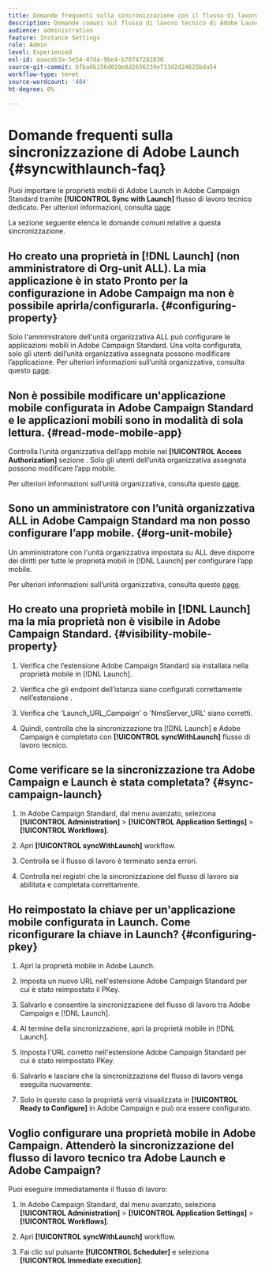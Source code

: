 ```yaml
---
title: Domande frequenti sulla sincronizzazione con il flusso di lavoro tecnico di Launch
description: Domande comuni sul flusso di lavoro tecnico di Adobe Launch
audience: administration
feature: Instance Settings
role: Admin
level: Experienced
exl-id: aaaceb3a-5e54-47da-9be4-b70747282830
source-git-commit: bfba6b156d020e8d2656239e713d2d24625bda54
workflow-type: tm+mt
source-wordcount: '484'
ht-degree: 0%

---
```


# Domande frequenti sulla sincronizzazione di Adobe Launch {#syncwithlaunch-faq}

Puoi importare le proprietà mobili di Adobe Launch in Adobe Campaign Standard tramite **[!UICONTROL Sync with Launch]** flusso di lavoro tecnico dedicato. Per ulteriori informazioni, consulta [page](../../administration/using/technical-workflows.md)

La sezione seguente elenca le domande comuni relative a questa sincronizzazione.

## Ho creato una proprietà in [!DNL Launch] (non amministratore di Org-unit ALL). La mia applicazione è in stato Pronto per la configurazione in Adobe Campaign ma non è possibile aprirla/configurarla. {#configuring-property}

Solo l&#39;amministratore dell&#39;unità organizzativa ALL può configurare le applicazioni mobili in Adobe Campaign Standard. Una volta configurata, solo gli utenti dell’unità organizzativa assegnata possono modificare l’applicazione. Per ulteriori informazioni sull’unità organizzativa, consulta questo [page](../../administration/using/organizational-units.md).

## Non è possibile modificare un&#39;applicazione mobile configurata in Adobe Campaign Standard e le applicazioni mobili sono in modalità di sola lettura. {#read-mode-mobile-app}

Controlla l’unità organizzativa dell’app mobile nel **[!UICONTROL Access Authorization]** sezione . Solo gli utenti dell’unità organizzativa assegnata possono modificare l’app mobile.

Per ulteriori informazioni sull’unità organizzativa, consulta questo [page](../../administration/using/organizational-units.md).

## Sono un amministratore con l’unità organizzativa ALL in Adobe Campaign Standard ma non posso configurare l’app mobile. {#org-unit-mobile}

Un amministratore con l&#39;unità organizzativa impostata su ALL deve disporre dei diritti per tutte le proprietà mobili in [!DNL Launch] per configurare l’app mobile.

Per ulteriori informazioni sull’unità organizzativa, consulta questo [page](../../administration/using/organizational-units.md).

## Ho creato una proprietà mobile in [!DNL Launch] ma la mia proprietà non è visibile in Adobe Campaign Standard. {#visibility-mobile-property}

1. Verifica che l’estensione Adobe Campaign Standard sia installata nella proprietà mobile in [!DNL Launch].

1. Verifica che gli endpoint dell’istanza siano configurati correttamente nell’estensione .

1. Verifica che &#39;Launch_URL_Campaign&#39; o &#39;NmsServer_URL&#39; siano corretti.

1. Quindi, controlla che la sincronizzazione tra [!DNL Launch] e Adobe Campaign è completato con **[!UICONTROL syncWithLaunch]** flusso di lavoro tecnico.

## Come verificare se la sincronizzazione tra Adobe Campaign e Launch è stata completata? {#sync-campaign-launch}

1. In Adobe Campaign Standard, dal menu avanzato, seleziona **[!UICONTROL Administration]** > **[!UICONTROL Application Settings]** > **[!UICONTROL Workflows]**.

1. Apri **[!UICONTROL syncWithLaunch]** workflow.

1. Controlla se il flusso di lavoro è terminato senza errori.

1. Controlla nei registri che la sincronizzazione del flusso di lavoro sia abilitata e completata correttamente.

## Ho reimpostato la chiave per un&#39;applicazione mobile configurata in Launch. Come riconfigurare la chiave in Launch? {#configuring-pkey}

1. Apri la proprietà mobile in Adobe Launch.

1. Imposta un nuovo URL nell&#39;estensione Adobe Campaign Standard per cui è stato reimpostato il PKey.

1. Salvarlo e consentire la sincronizzazione del flusso di lavoro tra Adobe Campaign e [!DNL Launch].

1. Al termine della sincronizzazione, apri la proprietà mobile in [!DNL Launch].

1. Imposta l&#39;URL corretto nell&#39;estensione Adobe Campaign Standard per cui è stato reimpostato PKey.

1. Salvarlo e lasciare che la sincronizzazione del flusso di lavoro venga eseguita nuovamente.

1. Solo in questo caso la proprietà verrà visualizzata in **[!UICONTROL Ready to Configure]** in Adobe Campaign e può ora essere configurato.

## Voglio configurare una proprietà mobile in Adobe Campaign. Attenderò la sincronizzazione del flusso di lavoro tecnico tra Adobe Launch e Adobe Campaign?

Puoi eseguire immediatamente il flusso di lavoro:

1. In Adobe Campaign Standard, dal menu avanzato, seleziona **[!UICONTROL Administration]** > **[!UICONTROL Application Settings]** > **[!UICONTROL Workflows]**.

1. Apri **[!UICONTROL syncWithLaunch]** workflow.

1. Fai clic sul pulsante **[!UICONTROL Scheduler]** e seleziona **[!UICONTROL Immediate execution]**.

